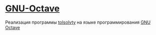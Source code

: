 # [GNU-Octave](https://www.gnu.org/software/octave/)

Реализация программы [tolsolvty](http://www.nsc.ru/interval/) на языке программирования [GNU Octave](https://www.gnu.org/software/octave/)
